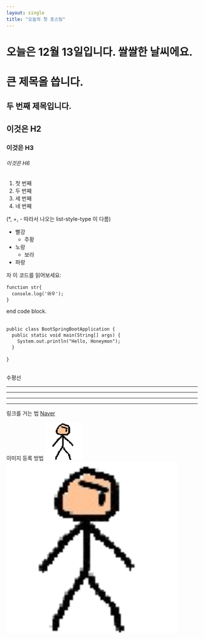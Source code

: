 ```yaml
---
layout: single
title: "오늘의 첫 포스팅"
---
```


# 오늘은 12월 13일입니다. 쌀쌀한 날씨에요.

큰 제목을 씁니다.
=================
두 번째 제목입니다.
-----------------

## 이것은 H2
### 이것은 H3
###### 이것은 H6

1. 첫 번째
2. 두 번째
3. 세 번째
4. 네 번째

(*, +, - 따라서
나오는 list-style-type 이 다름)
* 빨강
  * 주황
* 노랑
  * 보라
* 파랑

자 이 코드를 읽어보세요:

    function str{
      console.log('와우');
    }

end code block.

<pre>
<code>
public class BootSpringBootApplication {
  public static void main(String[] args) {
    System.out.println("Hello, Honeymon");
  }

}
</code>
</pre>

수평선
* * *
***
- - -
---

링크를 거는 법
[Naver](http://naver.com)

이미지 등록 방법
![Alt 아바타](/assets/images/characterStand1.png)
<img src="/assets/images/characterStand1.png" width="450px" alt="아바타"></img>

